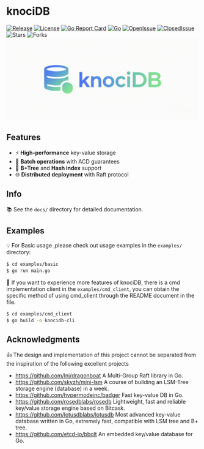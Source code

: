 # knociDB
[![Release](https://img.shields.io/github/v/release/knoci/knociDB)](https://github.com/knoci/knociDB/releases)
[![License](https://img.shields.io/github/license/knoci/knociDB)](https://github.com/knoci/knociDB/main/LICENSE)
[![Go Report Card](https://goreportcard.com/badge/github.com/knoci/knociDB)](https://goreportcard.com/report/github.com/knoci/knociDB)
[![Go](https://github.com/knoci/knociDB/actions/workflows/go.yml/badge.svg)](https://github.com/knoci/knociDB/actions/workflows/go.yml)
[![OpenIssue](https://img.shields.io/github/issues/knoci/knociDB)](https://github.com/knoci/knociDB/issues)
[![ClosedIssue](https://img.shields.io/github/issues-closed/knoci/knociDB)](https://github.com/knoci/knociDB/issues?q=is%3Aissue+is%3Aclosed)
![Stars](https://img.shields.io/github/stars/knoci/knociDB)
![Forks](https://img.shields.io/github/forks/knoci/knociDB)
![KnociDB Logo](docs/logo.png)
## Features
- ⚡ **High-performance** key-value storage
- 🔄 **Batch operations** with ACD guarantees
- 🌲 **B+Tree** and **Hash index** support
- 🌐 **Distributed deployment** with Raft protocol

## Info
📚 See the `docs/` directory for detailed documentation.

## Examples
💡 For Basic usage ,please check out usage examples in the `examples/` directory:
```bash
$ cd examples/basic
$ go run main.go
```
🔆 If you want to  experience more features of knociDB, there is a cmd implementation client in the  `examples/cmd_client`, you can obtain the specific method of using cmd_client through the README document in the file.
```bash
$ cd examples/cmd_client
$ go build -o knocidb-cli
```

## Acknowledgments
👍️ The design and implementation of this project cannot be separated from the inspiration of the following excellent projects
- https://github.com/lni/dragonboat A Multi-Group Raft library in Go.
- https://github.com/skyzh/mini-lsm A course of building an LSM-Tree storage engine (database) in a week.
- https://github.com/hypermodeinc/badger Fast key-value DB in Go.
- https://github.com/rosedblabs/rosedb Lightweight, fast and reliable key/value storage engine based on Bitcask.
- https://github.com/lotusdblabs/lotusdb Most advanced key-value database written in Go, extremely fast, compatible with LSM tree and B+ tree.
- https://github.com/etcd-io/bbolt An embedded key/value database for Go.
